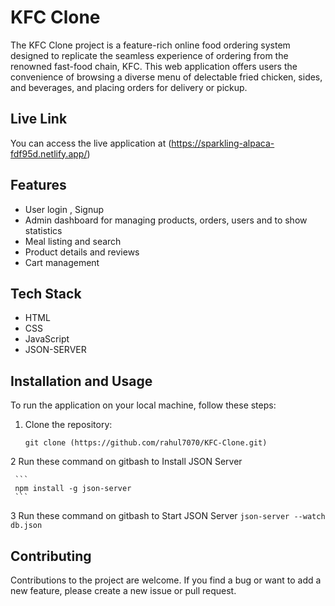 # KFC Clone

The KFC Clone project is a feature-rich online food ordering system designed to replicate the seamless experience of ordering from the renowned fast-food chain, KFC. This web application offers users the convenience of browsing a diverse menu of delectable fried chicken, sides, and beverages, and placing orders for delivery or pickup.

## Live Link

You can access the live application at (https://sparkling-alpaca-fdf95d.netlify.app/)

## Features

- User login , Signup
- Admin dashboard for managing products, orders, users and to show statistics
- Meal listing and search
- Product details and reviews
- Cart management

## Tech Stack
- HTML
- CSS
- JavaScript
- JSON-SERVER


## Installation and Usage

To run the application on your local machine, follow these steps:

1. Clone the repository:

   ```
   git clone (https://github.com/rahul7070/KFC-Clone.git)
   ```


2 Run these command on gitbash to Install JSON Server

     ```
     npm install -g json-server
     ```
     
3 Run these command on gitbash to Start JSON Server
    ```
    json-server --watch db.json
    ```

## Contributing

Contributions to the project are welcome. If you find a bug or want to add a new feature, please create a new issue or pull request.


